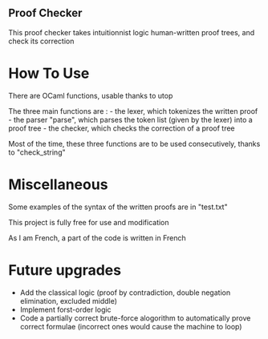 ## Proof Checker
This proof checker takes intuitionnist logic human-written proof trees, and check its correction

# How To Use
There are OCaml functions, usable thanks to utop

The three main functions are :
    - the lexer, which tokenizes the written proof
    - the parser "parse", which parses the token list (given by the lexer) into a proof tree
    - the checker, which checks the correction of a proof tree

Most of the time, these three functions are to be used consecutively, thanks to "check_string"

# Miscellaneous

Some examples of the syntax of the written proofs are in "test.txt"

This project is fully free for use and modification 

As I am French, a part of the code is written in French

# Future upgrades
- Add the classical logic (proof by contradiction, double negation elimination, excluded middle)
- Implement forst-order logic
- Code a partially correct brute-force alogorithm to automatically prove correct formulae (incorrect ones would cause the machine to loop)

